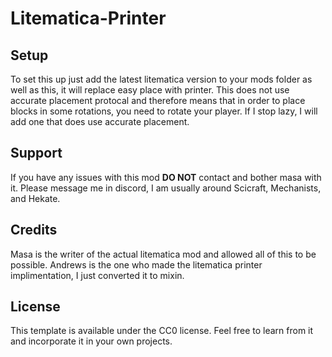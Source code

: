 # Litematica-Printer

## Setup

To set this up just add the latest litematica version to your mods folder as well as this, it will replace easy place with printer. This does not use accurate placement protocal and therefore means that in order to place blocks in some rotations, you need to rotate your player. If I stop lazy, I will add one that does use accurate placement.

## Support
If you have any issues with this mod **DO NOT** contact and bother masa with it. Please message me in discord, I am usually around Scicraft, Mechanists, and Hekate. 

## Credits
Masa is the writer of the actual litematica mod and allowed all of this to be possible.
Andrews is the one who made the litematica printer implimentation, I just converted it to mixin.

## License

This template is available under the CC0 license. Feel free to learn from it and incorporate it in your own projects.
